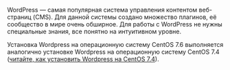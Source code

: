 WordPress — самая популярная система управления контентом веб-страниц (CMS). Для данной системы создано множество плагинов, её сообщество в мире очень обширное. Для работы с WordPress не нужны специальные знания, все понятно на интуитивном уровне.

Установка Wordpress на операционную систему CentOS 7.6 выполняется аналогично установке Wordpress на операционную систему CentOS 7.4 ([читайте, как установить Wordpress на CentOS 7.4](/ru/additionals/cases/cases-wp/case-wp-cos74)).
